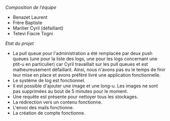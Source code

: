 *Composition de l’équipe*
- Benazet Laurent
- Frère Baptiste
- Marilier Cyril (défaillant)
- Tetevi Fiacre Togni

*Etat du projet*

- La pull queue pour l'administration a été remplacée par deux push queues (une pour la liste des logs, une pour les logs concernant une ptit-u en particulier) car Cyril travaillait sur les pull queues et est malheureusement défaillant. Ainsi, nous n'avons pas eu le temps de finir leur mise en place et avons préféré livré une application fonctionnelle.
- Le système de log est fonctionnel.
- Il est possible d'ajouter une image et une long-u. Les images ne sont pas supprimées au bout de 5 minutes pour le moment.
- Une requête est présente pour nettoyer tous les stockages.
- La redirection vers un contenu fonctionne.
- L'envoi des mails fonctionne.
- La création de compte fonctionne.